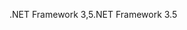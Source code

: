 <span data-ttu-id="f8731-101">.NET Framework 3,5</span><span class="sxs-lookup"><span data-stu-id="f8731-101">.NET Framework 3.5</span></span>